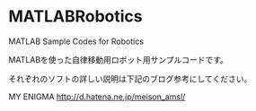MATLABRobotics
==============

MATLAB Sample Codes for Robotics

MATLABを使った自律移動用ロボット用サンプルコードです。

それぞれのソフトの詳しい説明は下記のブログ参考にしてください。

MY ENIGMA http://d.hatena.ne.jp/meison_amsl/
